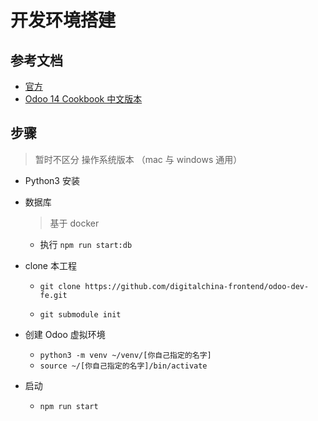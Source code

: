 # 开发环境搭建

## 参考文档

- [官方](https://www.odoo.com/documentation/14.0/developer/howtos/rdtraining/02_setup.html#python)
- [Odoo 14 Cookbook 中文版本](https://github.com/iTranslateX/odoo-cookbook/blob/main/1.md)

## 步骤

> 暂时不区分 操作系统版本 （mac 与 windows 通用）

- Python3 安装

- 数据库

  > 基于 docker

  - 执行 `npm run start:db`

- clone 本工程

  - `git clone https://github.com/digitalchina-frontend/odoo-dev-fe.git`

  - `git submodule init`

- 创建 Odoo 虚拟环境

  - `python3 -m venv ~/venv/[你自己指定的名字]`
  - `source ~/[你自己指定的名字]/bin/activate`

- 启动
  - `npm run start`
